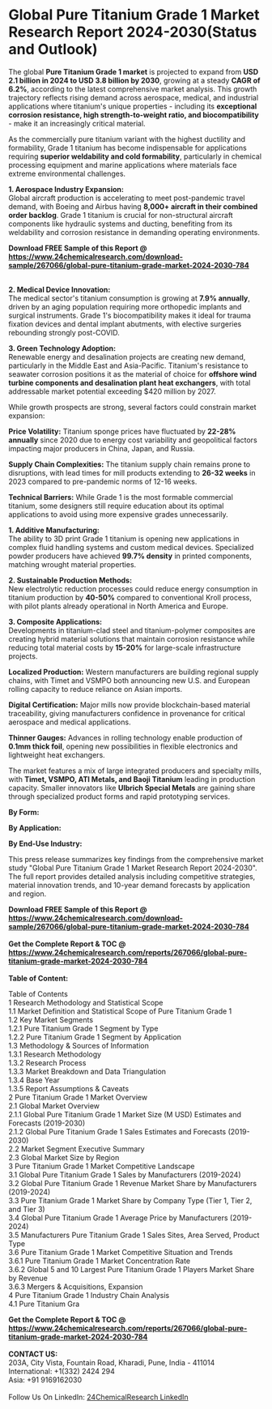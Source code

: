 <h1>Global Pure Titanium Grade 1 Market Research Report 2024-2030(Status and Outlook)</h1><p>The global <strong>Pure Titanium Grade 1 market</strong> is projected to expand from <strong>USD 2.1 billion in 2024 to USD 3.8 billion by 2030</strong>, growing at a steady <strong>CAGR of 6.2%</strong>, according to the latest comprehensive market analysis. This growth trajectory reflects rising demand across aerospace, medical, and industrial applications where titanium's unique properties - including its <strong>exceptional corrosion resistance, high strength-to-weight ratio, and biocompatibility</strong> - make it an increasingly critical material.</p><p>As the commercially pure titanium variant with the highest ductility and formability, Grade 1 titanium has become indispensable for applications requiring <strong>superior weldability and cold formability</strong>, particularly in chemical processing equipment and marine applications where materials face extreme environmental challenges.</p><p><strong>1. Aerospace Industry Expansion:</strong><br>
Global aircraft production is accelerating to meet post-pandemic travel demand, with Boeing and Airbus having <strong>8,000+ aircraft in their combined order backlog</strong>. Grade 1 titanium is crucial for non-structural aircraft components like hydraulic systems and ducting, benefiting from its weldability and corrosion resistance in demanding operating environments.</p><div><b>Download FREE Sample of this Report @ 
            <a href="https://www.24chemicalresearch.com/download-sample/267066/global-pure-titanium-grade-market-2024-2030-784">
            https://www.24chemicalresearch.com/download-sample/267066/global-pure-titanium-grade-market-2024-2030-784</a></b></div><br><p><strong>2. Medical Device Innovation:</strong><br>
The medical sector's titanium consumption is growing at <strong>7.9% annually</strong>, driven by an aging population requiring more orthopedic implants and surgical instruments. Grade 1's biocompatibility makes it ideal for trauma fixation devices and dental implant abutments, with elective surgeries rebounding strongly post-COVID.</p><p><strong>3. Green Technology Adoption:</strong><br>
Renewable energy and desalination projects are creating new demand, particularly in the Middle East and Asia-Pacific. Titanium's resistance to seawater corrosion positions it as the material of choice for <strong>offshore wind turbine components and desalination plant heat exchangers</strong>, with total addressable market potential exceeding $420 million by 2027.</p><p>While growth prospects are strong, several factors could constrain market expansion:</p><p><strong>Price Volatility:</strong> Titanium sponge prices have fluctuated by <strong>22-28% annually</strong> since 2020 due to energy cost variability and geopolitical factors impacting major producers in China, Japan, and Russia.</p><p><strong>Supply Chain Complexities:</strong> The titanium supply chain remains prone to disruptions, with lead times for mill products extending to <strong>26-32 weeks</strong> in 2023 compared to pre-pandemic norms of 12-16 weeks.</p><p><strong>Technical Barriers:</strong> While Grade 1 is the most formable commercial titanium, some designers still require education about its optimal applications to avoid using more expensive grades unnecessarily.</p><p><strong>1. Additive Manufacturing:</strong><br>
The ability to 3D print Grade 1 titanium is opening new applications in complex fluid handling systems and custom medical devices. Specialized powder producers have achieved <strong>99.7% density</strong> in printed components, matching wrought material properties.</p><p><strong>2. Sustainable Production Methods:</strong><br>
New electrolytic reduction processes could reduce energy consumption in titanium production by <strong>40-50%</strong> compared to conventional Kroll process, with pilot plants already operational in North America and Europe.</p><p><strong>3. Composite Applications:</strong><br>
Developments in titanium-clad steel and titanium-polymer composites are creating hybrid material solutions that maintain corrosion resistance while reducing total material costs by <strong>15-20%</strong> for large-scale infrastructure projects.</p><p><strong>Localized Production:</strong> Western manufacturers are building regional supply chains, with Timet and VSMPO both announcing new U.S. and European rolling capacity to reduce reliance on Asian imports.</p><p><strong>Digital Certification:</strong> Major mills now provide blockchain-based material traceability, giving manufacturers confidence in provenance for critical aerospace and medical applications.</p><p><strong>Thinner Gauges:</strong> Advances in rolling technology enable production of <strong>0.1mm thick foil</strong>, opening new possibilities in flexible electronics and lightweight heat exchangers.</p><p>The market features a mix of large integrated producers and specialty mills, with <strong>Timet, VSMPO, ATI Metals, and Baoji Titanium</strong> leading in production capacity. Smaller innovators like <strong>Ulbrich Special Metals</strong> are gaining share through specialized product forms and rapid prototyping services.</p><p><strong>By Form:</strong></p><p><strong>By Application:</strong></p><p><strong>By End-Use Industry:</strong></p><p>This press release summarizes key findings from the comprehensive market study "Global Pure Titanium Grade 1 Market Research Report 2024-2030". The full report provides detailed analysis including competitive strategies, material innovation trends, and 10-year demand forecasts by application and region.</p><div><b>Download FREE Sample of this Report @ 
            <a href="https://www.24chemicalresearch.com/download-sample/267066/global-pure-titanium-grade-market-2024-2030-784">
            https://www.24chemicalresearch.com/download-sample/267066/global-pure-titanium-grade-market-2024-2030-784</a></b></div><br><div><b>Get the Complete Report & TOC @ 
            <a href="https://www.24chemicalresearch.com/reports/267066/global-pure-titanium-grade-market-2024-2030-784">
            https://www.24chemicalresearch.com/reports/267066/global-pure-titanium-grade-market-2024-2030-784</a></b></div><br>
            <b>Table of Content:</b><p>Table of Contents<br />
1 Research Methodology and Statistical Scope<br />
1.1 Market Definition and Statistical Scope of Pure Titanium Grade 1<br />
1.2 Key Market Segments<br />
1.2.1 Pure Titanium Grade 1 Segment by Type<br />
1.2.2 Pure Titanium Grade 1 Segment by Application<br />
1.3 Methodology & Sources of Information<br />
1.3.1 Research Methodology<br />
1.3.2 Research Process<br />
1.3.3 Market Breakdown and Data Triangulation<br />
1.3.4 Base Year<br />
1.3.5 Report Assumptions & Caveats<br />
2 Pure Titanium Grade 1 Market Overview<br />
2.1 Global Market Overview<br />
2.1.1 Global Pure Titanium Grade 1 Market Size (M USD) Estimates and Forecasts (2019-2030)<br />
2.1.2 Global Pure Titanium Grade 1 Sales Estimates and Forecasts (2019-2030)<br />
2.2 Market Segment Executive Summary<br />
2.3 Global Market Size by Region<br />
3 Pure Titanium Grade 1 Market Competitive Landscape<br />
3.1 Global Pure Titanium Grade 1 Sales by Manufacturers (2019-2024)<br />
3.2 Global Pure Titanium Grade 1 Revenue Market Share by Manufacturers (2019-2024)<br />
3.3 Pure Titanium Grade 1 Market Share by Company Type (Tier 1, Tier 2, and Tier 3)<br />
3.4 Global Pure Titanium Grade 1 Average Price by Manufacturers (2019-2024)<br />
3.5 Manufacturers Pure Titanium Grade 1 Sales Sites, Area Served, Product Type<br />
3.6 Pure Titanium Grade 1 Market Competitive Situation and Trends<br />
3.6.1 Pure Titanium Grade 1 Market Concentration Rate<br />
3.6.2 Global 5 and 10 Largest Pure Titanium Grade 1 Players Market Share by Revenue<br />
3.6.3 Mergers & Acquisitions, Expansion<br />
4 Pure Titanium Grade 1 Industry Chain Analysis<br />
4.1 Pure Titanium Gra</p><div><b>Get the Complete Report & TOC @ 
            <a href="https://www.24chemicalresearch.com/reports/267066/global-pure-titanium-grade-market-2024-2030-784">
            https://www.24chemicalresearch.com/reports/267066/global-pure-titanium-grade-market-2024-2030-784</a></b></div><br><b>CONTACT US:</b><br>
            203A, City Vista, Fountain Road, Kharadi, Pune, India - 411014<br>
            International: +1(332) 2424 294<br>
            Asia: +91 9169162030 <br><br>
            Follow Us On LinkedIn: <a href="https://www.linkedin.com/company/24chemicalresearch/">24ChemicalResearch LinkedIn</a>